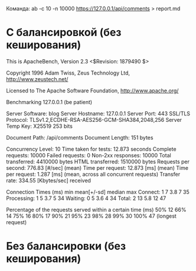 Команда: ab -c 10 -n 10000 https://127.0.0.1/api/comments > report.md

# С балансировкой (без кеширования)

This is ApacheBench, Version 2.3 <$Revision: 1879490 $>

Copyright 1996 Adam Twiss, Zeus Technology Ltd, http://www.zeustech.net/

Licensed to The Apache Software Foundation, http://www.apache.org/

Benchmarking 127.0.0.1 (be patient)


Server Software:        blog
Server Hostname:        127.0.0.1
Server Port:            443
SSL/TLS Protocol:       TLSv1.2,ECDHE-RSA-AES256-GCM-SHA384,2048,256
Server Temp Key:        X25519 253 bits

Document Path:          /api/comments
Document Length:        151 bytes

Concurrency Level:      10
Time taken for tests:   12.873 seconds
Complete requests:      10000
Failed requests:        0
Non-2xx responses:      10000
Total transferred:      4410000 bytes
HTML transferred:       1510000 bytes
Requests per second:    776.83 [#/sec] (mean)
Time per request:       12.873 [ms] (mean)
Time per request:       1.287 [ms] (mean, across all concurrent requests)
Transfer rate:          334.55 [Kbytes/sec] received

Connection Times (ms)
              min  mean[+/-sd] median   max
Connect:        1    7   3.8      7      35
Processing:     1    5   3.7      5      34
Waiting:        0    5   3.6      4      34
Total:          2   13   5.8     12      47

Percentage of the requests served within a certain time (ms)
  50%     12
  66%     14
  75%     16
  80%     17
  90%     21
  95%     23
  98%     28
  99%     30
 100%     47 (longest request)

# Без балансировки (без кеширования)

